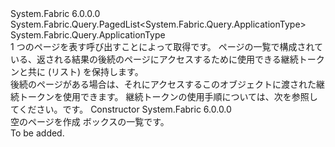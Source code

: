 <Type Name="ApplicationTypePagedList" FullName="System.Fabric.Query.ApplicationTypePagedList">
  <TypeSignature Language="C#" Value="public sealed class ApplicationTypePagedList : System.Fabric.Query.PagedList&lt;System.Fabric.Query.ApplicationType&gt;" />
  <TypeSignature Language="ILAsm" Value=".class public auto ansi sealed beforefieldinit ApplicationTypePagedList extends System.Fabric.Query.PagedList`1&lt;class System.Fabric.Query.ApplicationType&gt;" />
  <TypeSignature Language="DocId" Value="T:System.Fabric.Query.ApplicationTypePagedList" />
  <TypeSignature Language="VB.NET" Value="Public NotInheritable Class ApplicationTypePagedList&#xA;Inherits PagedList(Of ApplicationType)" />
  <TypeSignature Language="F#" Value="type ApplicationTypePagedList = class&#xA;    inherit PagedList&lt;ApplicationType&gt;" />
  <AssemblyInfo>
    <AssemblyName>System.Fabric</AssemblyName>
    <AssemblyVersion>6.0.0.0</AssemblyVersion>
  </AssemblyInfo>
  <Base>
    <BaseTypeName>System.Fabric.Query.PagedList&lt;System.Fabric.Query.ApplicationType&gt;</BaseTypeName>
    <BaseTypeArguments>
      <BaseTypeArgument TypeParamName="T">System.Fabric.Query.ApplicationType</BaseTypeArgument>
    </BaseTypeArguments>
  </Base>
  <Interfaces />
  <Docs>
    <summary>
      <para>1 つのページを表す<see cref="T:System.Fabric.Query.ApplicationType" />呼び出すことによって取得<see cref="M:System.Fabric.FabricClient.QueryClient.GetApplicationTypePagedListAsync" />です。 ページの一覧で構成されている、返される結果の後続のページにアクセスするために使用できる継続トークンと共に (リスト) を保持します。</para>
    </summary>
    <remarks>
      <para>
                    後続のページがある場合は、それにアクセスするこのオブジェクトに渡された継続トークンを使用できます。
                    継続トークンの使用手順については、次を参照してください。<see cref="P:System.Fabric.Description.PagedApplicationTypeQueryDescription.ContinuationToken" />です。
                </para>
    </remarks>
  </Docs>
  <Members>
    <Member MemberName=".ctor">
      <MemberSignature Language="C#" Value="public ApplicationTypePagedList ();" />
      <MemberSignature Language="ILAsm" Value=".method public hidebysig specialname rtspecialname instance void .ctor() cil managed" />
      <MemberSignature Language="DocId" Value="M:System.Fabric.Query.ApplicationTypePagedList.#ctor" />
      <MemberSignature Language="VB.NET" Value="Public Sub New ()" />
      <MemberType>Constructor</MemberType>
      <AssemblyInfo>
        <AssemblyName>System.Fabric</AssemblyName>
        <AssemblyVersion>6.0.0.0</AssemblyVersion>
      </AssemblyInfo>
      <Parameters />
      <Docs>
        <summary>
          <para>
            空のページを作成<see cref="T:System.Fabric.Query.ApplicationType" /> ボックスの一覧です。
            </para>
        </summary>
        <remarks>To be added.</remarks>
      </Docs>
    </Member>
  </Members>
</Type>